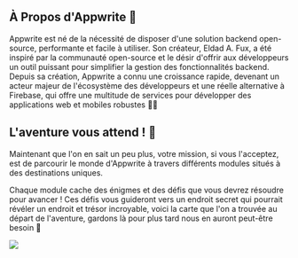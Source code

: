 <Hero
title="Bienvenue dans l'aventure Appwrite !"
image="/assets/workshop/introduction/hero.jpeg"
description="Félicitations, cher voyageur, vous avez été choisi pour être l'un des premiers à entreprendre un voyage
extraordinaire dans le monde fascinant d'Appwrite ! Vous êtes sur le point de plonger dans une expérience inoubliable,
où la découverte, l'apprentissage et l'aventure se mêlent 🗾"
/>

## À Propos d'Appwrite 📰

Appwrite est né de la nécessité de disposer d'une solution backend open-source, performante et facile à utiliser. Son
créateur, Eldad A. Fux, a été inspiré par la communauté open-source et le désir d'offrir aux développeurs un outil
puissant pour simplifier la gestion des fonctionnalités backend. Depuis sa création, Appwrite a connu une croissance
rapide, devenant un acteur majeur de l'écosystème des développeurs et une réelle alternative à Firebase, qui offre une
multitude de services pour développer des applications web et mobiles robustes 💪🏼

## L'aventure vous attend ! 🏁

Maintenant que l'on en sait un peu plus, votre mission, si vous l'acceptez, est de parcourir le monde
d'Appwrite à travers différents modules situés à des destinations uniques.

Chaque module cache des énigmes et des défis que vous devrez résoudre pour avancer ! Ces défis vous guideront vers un
endroit secret qui pourrait révéler un endroit et trésor incroyable, voici la carte que l'on a trouvée au départ de
l'aventure, gardons là pour plus tard nous en auront peut-être besoin 🫢

<Image src="/assets/workshop/introduction/map.jpeg" imageAlt="Workshop map"></Image>

<br/><br/>

<Hero
title="Êtes-vous prêt à vous embarquer dans cette aventure ?"
description="Si oui, commencez par cliquer sur le premier module, la Baie de la
Configuration, pour commencer votre voyage extraordinaire ! 🗺️"
/>